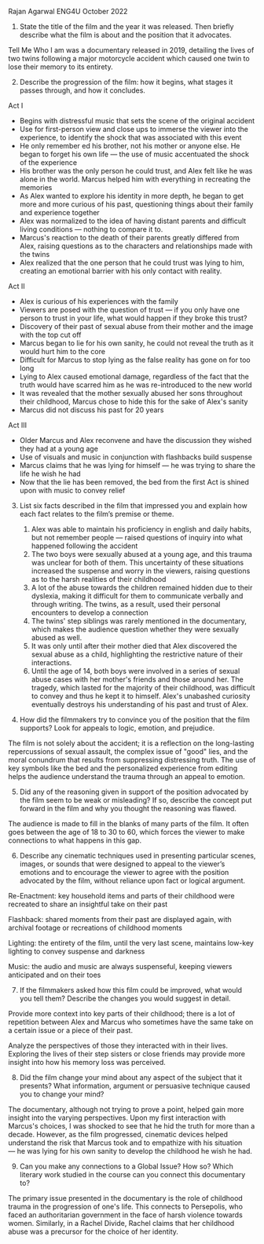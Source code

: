 Rajan Agarwal
ENG4U
October 2022

1. State the title of the film and the year it was released.  Then briefly describe what the film is about and the position that it advocates. 

Tell Me Who I am was a documentary released in 2019, detailing the lives of two twins following a major motorcycle accident which caused one twin to lose their memory to its entirety. 

 2.  Describe the progression of the film: how it begins, what stages it passes through, and how it concludes.

Act I
- Begins with distressful music that sets the scene of the original accident
- Use for first-person view and close ups to immerse the viewer into the experience, to identify the shock that was associated with this event
- He only remember ed his brother, not his mother or anyone else. He began to forget his own life — the use of music accentuated the shock of the experience
- His brother was the only person he could trust, and Alex felt like he was alone in the world. Marcus helped him with everything in recreating the memories
- As Alex wanted to explore his identity in more depth, he began to get more and more curious of his past, questioning things about their family and experience together
- Alex was normalized to the idea of having distant parents and difficult living conditions — nothing to compare it to. 
- Marcus's reaction to the death of their parents greatly differed from Alex, raising questions as to the characters and relationships made with the twins
- Alex realized that the one person that he could trust was lying to him, creating an emotional barrier with his only contact with reality.

Act II
- Alex is curious of his experiences with the family
- Viewers are posed with the question of trust — if you only have one person to trust in your life, what would happen if they broke this trust?
- Discovery of their past of sexual abuse from their mother and the image with the top cut off
- Marcus began to lie for his own sanity, he could not reveal the truth as it would hurt him to the core
- Difficult for Marcus to stop lying as the false reality has gone on for too long
- Lying to Alex caused emotional damage, regardless of the fact that the truth would have scarred him as he was re-introduced to the new world
- It was revealed that the mother sexually abused her sons throughout their childhood, Marcus chose to hide this for the sake of Alex's sanity
- Marcus did not discuss his past for 20 years

Act III
- Older Marcus and Alex reconvene and have the discussion they wished they had at a young age
- Use of visuals and music in conjunction with flashbacks build suspense
- Marcus claims that he was lying for himself — he was trying to share the life he wish he had
- Now that the lie has been removed, the bed from the first Act is shined upon with music to convey relief


3. List six facts described in the film that impressed you and explain how each fact relates to the film’s premise or theme. 

	1. Alex was able to maintain his proficiency in english and daily habits, but not remember people — raised questions of inquiry into what happened following the accident
	2. The two boys were sexually abused at a young age, and this trauma was unclear for both of them. This uncertainty of these situations increased the suspense and worry in the viewers, raising questions as to the harsh realities of their childhood
	3. A lot of the abuse towards the children remained hidden due to their dyslexia, making it difficult for them to communicate verbally and through writing. The twins, as a result, used their personal encounters to develop a connection
	4. The twins' step siblings was rarely mentioned in the documentary, which makes the audience question whether they were sexually abused as well.
	5. It was only until after their mother died that Alex discovered the sexual abuse as a child, highlighting the restrictive nature of their interactions.
	6. Until the age of 14, both boys were involved in a series of sexual abuse cases with her mother's friends and those around her. The tragedy, which lasted for the majority of their childhood, was difficult to convey and thus he kept it to himself. Alex's unabashed curiosity eventually destroys his understanding of his past and trust of Alex.

4.   How did the filmmakers try to convince you of the position that the film supports? Look for appeals to logic, emotion, and prejudice. 

The film is not solely about the accident; it is a reflection on the long-lasting repercussions of sexual assault, the complex issue of "good" lies, and the moral conundrum that results from suppressing distressing truth. The use of key symbols like the bed and the personalized experience from editing helps the audience understand the trauma through an appeal to emotion. 

5. Did any of the reasoning given in support of the position advocated by the film seem to be weak or misleading?  If so, describe the concept put forward in the film and why you thought the reasoning was flawed.

The audience is made to fill in the blanks of many parts of the film. It often goes between the age of 18 to 30 to 60, which forces the viewer to make connections to what happens in this gap. 

6.  Describe any cinematic techniques used in presenting particular scenes, images, or sounds that were designed to appeal to the viewer’s emotions and to encourage the viewer to agree with the position advocated by the film, without reliance upon fact or logical argument.

Re-Enactment: key household items and parts of their childhood were recreated to share an insightful take on their past

Flashback: shared moments from their past are displayed again, with archival footage or recreations of childhood moments

Lighting: the entirety of the film, until the very last scene, maintains low-key lighting to convey suspense and darkness

Music: the audio and music are always suspenseful, keeping viewers anticipated and on their toes

7.   If the filmmakers asked how this film could be improved, what would you tell them?  Describe the changes you would suggest in detail.

Provide more context into key parts of their childhood; there is a lot of repetition between Alex and Marcus who sometimes have the same take on a certain issue or a piece of their past. 

Analyze the perspectives of those they interacted with in their lives. Exploring the lives of their step sisters or close friends may provide more insight into how his memory loss was perceived.

8. Did the film change your mind about any aspect of the subject that it presents? What information, argument or persuasive technique caused you to change your mind?

The documentary, although not trying to prove a point, helped gain more insight into the varying perspectives. Upon my first interaction with Marcus's choices, I was shocked to see that he hid the truth for more than a decade. However, as the film progressed, cinematic devices helped understand the risk that Marcus took and to empathize with his situation — he was lying for his own sanity to develop the childhood he wish he had.

9. Can you make any connections to a Global Issue? How so? Which literary work studied in the course can you connect this documentary to? 

The primary issue presented in the documentary is the role of childhood trauma in the progression of one's life. This connects to Persepolis, who faced an authoritarian government in the face of harsh violence towards women. Similarly, in a Rachel Divide, Rachel claims that her childhood abuse was a precursor for the choice of her identity.